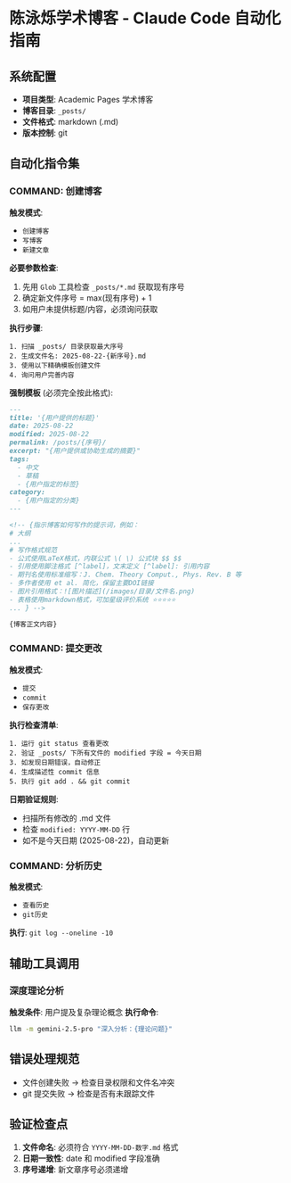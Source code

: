 # 陈泳烁学术博客 - Claude Code 自动化指南

## 系统配置
- **项目类型**: Academic Pages 学术博客
- **博客目录**: `_posts/`
- **文件格式**: markdown (.md)
- **版本控制**: git

## 自动化指令集

### COMMAND: 创建博客
**触发模式**: 
- `创建博客`
- `写博客`
- `新建文章`

**必要参数检查**:
1. 先用 `Glob` 工具检查 `_posts/*.md` 获取现有序号
2. 确定新文件序号 = max(现有序号) + 1
3. 如用户未提供标题/内容，必须询问获取

**执行步骤**:
```
1. 扫描 _posts/ 目录获取最大序号
2. 生成文件名: 2025-08-22-{新序号}.md
3. 使用以下精确模板创建文件
4. 询问用户完善内容
```

**强制模板** (必须完全按此格式):
```markdown
---
title: '{用户提供的标题}'
date: 2025-08-22
modified: 2025-08-22
permalink: /posts/{序号}/
excerpt: "{用户提供或协助生成的摘要}"
tags:
  - 中文
  - 草稿
  - {用户指定的标签}
category:
  - {用户指定的分类}
---

<!-- {指示博客如何写作的提示词，例如：
# 大纲 
...
# 写作格式规范
- 公式使用LaTeX格式，内联公式 \( \) 公式块 $$ $$
- 引用使用脚注格式 [^label]，文末定义 [^label]: 引用内容
- 期刊名使用标准缩写：J. Chem. Theory Comput., Phys. Rev. B 等
- 多作者使用 et al. 简化，保留主要DOI链接
- 图片引用格式：![图片描述](/images/目录/文件名.png)
- 表格使用markdown格式，可加星级评价系统 ⭐⭐⭐⭐⭐
... } -->

{博客正文内容}
```

### COMMAND: 提交更改
**触发模式**:
- `提交`
- `commit`
- `保存更改`

**执行检查清单**:
```
1. 运行 git status 查看更改
2. 验证 _posts/ 下所有文件的 modified 字段 = 今天日期
3. 如发现日期错误，自动修正
4. 生成描述性 commit 信息
5. 执行 git add . && git commit
```

**日期验证规则**:
- 扫描所有修改的 .md 文件
- 检查 `modified: YYYY-MM-DD` 行
- 如不是今天日期 (2025-08-22)，自动更新

### COMMAND: 分析历史
**触发模式**:
- `查看历史`
- `git历史`

**执行**: `git log --oneline -10`

## 辅助工具调用

### 深度理论分析
**触发条件**: 用户提及复杂理论概念
**执行命令**:
```bash
llm -m gemini-2.5-pro "深入分析：{理论问题}"
```

## 错误处理规范
- 文件创建失败 → 检查目录权限和文件名冲突
- git 提交失败 → 检查是否有未跟踪文件

## 验证检查点
1. **文件命名**: 必须符合 `YYYY-MM-DD-数字.md` 格式
2. **日期一致性**: date 和 modified 字段准确
3. **序号递增**: 新文章序号必须递增